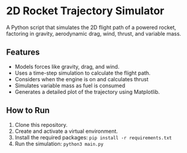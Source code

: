 # 2D Rocket Trajectory Simulator

A Python script that simulates the 2D flight path of a powered rocket, factoring in gravity, aerodynamic drag, wind, thrust, and variable mass.

## Features
-   Models forces like gravity, drag, and wind.
-   Uses a time-step simulation to calculate the flight path.
-   Considers when the engine is on and calculates thrust
-   Simulates variable mass as fuel is consumed
-   Generates a detailed plot of the trajectory using Matplotlib.

## How to Run
1.  Clone this repository.
2.  Create and activate a virtual environment.
3.  Install the required packages: `pip install -r requirements.txt`
4.  Run the simulation: `python3 main.py`
